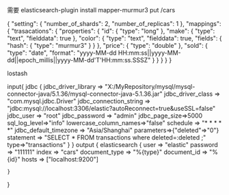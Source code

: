 需要 elasticsearch-plugin install mapper-murmur3
put /cars

{
    "setting": {
        "number_of_shards": 2,
        "number_of_replicas": 1
    },
    "mappings": {
        "trasacations": {
            "properties": {
                "id": {
                    "type": "long"
                },
                "make": {
                    "type": "text",
                    "fielddata": true
                },
                "color": {
                    "type": "text",
                    "fielddata": true,
                    "fields": {
                        "hash": {
                            "type": "murmur3"
                        }
                    }
                },
                "price": {
                    "type": "double"
                },
                "sold": {
                    "type": "date",
                    "format": "yyyy-MM-dd HH:mm:ss||yyyy-MM-dd||epoch_millis||yyyy-MM-dd'T'HH:mm:ss.SSSZ"
                }
            }
        }
    }
}

lostash

input{
 jdbc {
        jdbc_driver_library => "X:/MyRepository/mysql/mysql-connector-java/5.1.36/mysql-connector-java-5.1.36.jar"
        jdbc_driver_class => "com.mysql.jdbc.Driver"
        jdbc_connection_string => "jdbc:mysql://localhost:3306/elastic?autoReconnect=true&useSSL=false"
        jdbc_user => "root"
        jdbc_password => "admin"
		jdbc_page_size=>5000
		sql_log_level=>"info"
		lowercase_column_names=>"false"
        schedule => "* * * * *"
        jdbc_default_timezone => "Asia/Shanghai"
		parameters=>{"deleted"=>"0"}
        statement => "SELECT * FROM transactions where deleted=:deleted ;"
		type=>"transactions"
    }
}
output {
    elasticsearch {
		user => "elastic"
		password => "111111"
        index => "cars"
        document_type => "%{type}"
        document_id => "%{id}"
        hosts => ["localhost:9200"]
		
    }
}










